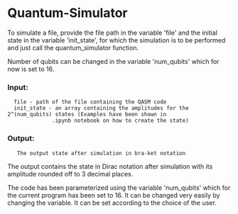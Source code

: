 # Quantum-Simulator

To simulate a file, provide the file path  in the variable 'file' and the initial state in the variable 'init_state', for which the simulation is to be performed and just call the quantum_simulator function.

Number of qubits can be changed in the variable 'num_qubits' which for now is set to 16.

### Input: 
      file - path of the file containing the QASM code 
      init_state - an array containing the amplitudes for the 2^(num_qubits) states (Examples have been shown in 
                  .ipynb notebook on how to create the state)
                   
### Output:
       The output state after simulation in bra-ket notation
       
The output contains the state in Dirac notation after simulation with its amplitude rounded off to 3 decimal places. 
       
The code has been parameterized using the variable 'num_qubits' which for the current program has been set to 16. It can be changed very easily by changing the variable. It can be set according to the choice of the user.
